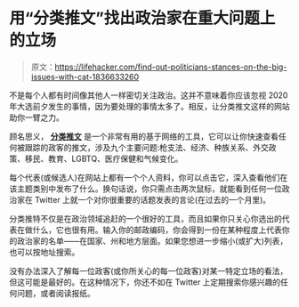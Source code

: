 # 用“分类推文”找出政治家在重大问题上的立场

> 原文：<https://lifehacker.com/find-out-politicians-stances-on-the-big-issues-with-cat-1836633260>

不是每个人都有时间像其他人一样密切关注政治。这并不意味着你应该忽视 2020 年大选前夕发生的事情，因为要处理的事情太多了。相反，让分类推文这样的网站助你一臂之力。



顾名思义， [**分类推文**](https://www.categorizedtweets.com/) 是一个非常有用的基于网络的工具，它可以让你快速查看任何被跟踪的政客的推文，涉及九个主要问题:枪支法、经济、种族关系、外交政策、移民、教育、LGBTQ、医疗保健和气候变化。

每个代表(或候选人)在网站上都有一个个人资料，你可以点击它，深入查看他们在该主题类别中发布了什么。换句话说，你只需点击两次鼠标，就能看到任何一位政治家在 Twitter 上就一个对你很重要的话题发表的言论(在过去的一个月里)。

分类推特不仅是在政治领域追赶的一个很好的工具，而且如果你只关心你选出的代表在做什么，它也很有用。输入你的邮政编码，你会得到一份在某种程度上代表你的政治家的名单——在国家、州和地方层面。如果您想进一步缩小(或扩大)列表，也可以按地址搜索。

没有办法深入了解每一位政客(或你所关心的每一位政客)对某一特定立场的看法，但这可能是最好的。在这种情况下，你还不如在 Twitter 上定期搜索你感兴趣的任何问题，或者阅读报纸。